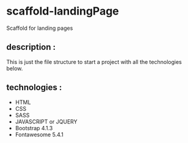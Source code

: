 # scaffold-landingPage
Scaffold for landing pages 

## description :
This is just the file structure to start a project with all the technologies below.

## technologies :
- HTML
- CSS
- SASS
- JAVASCRIPT or JQUERY
- Bootstrap 4.1.3
- Fontawesome 5.4.1


